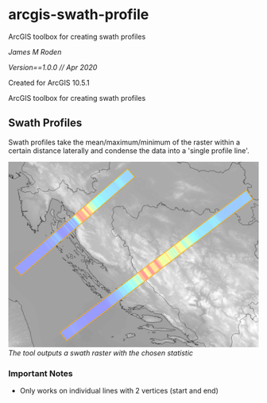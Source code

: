 # arcgis-swath-profile
ArcGIS toolbox for creating swath profiles

*James M Roden*

*Version==1.0.0 // Apr 2020*

Created for ArcGIS 10.5.1

ArcGIS toolbox for creating swath profiles

## Swath Profiles
Swath profiles take the mean/maximum/minimum of the raster within a certain distance laterally and condense the data into a 'single profile line'.

![Swath Profiles](https://github.com/GISJMR/ArcGIS-Swath-Profile-Tool/raw/master/SWATHPROFILES.png)
*The tool outputs a swath raster with the chosen statistic*

### Important Notes
* Only works on individual lines with 2 vertices (start and end)
